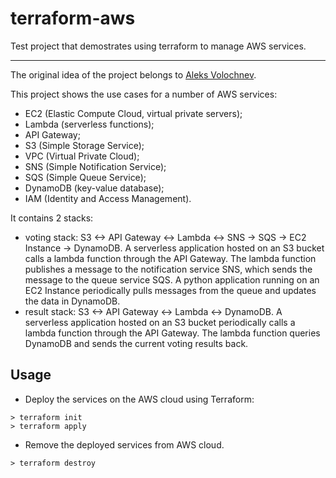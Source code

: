 # terraform-aws

Test project that demostrates using terraform to manage AWS services.

---

The original idea of the project belongs to [Aleks Volochnev](https://github.com/HadesArchitect).

This project shows the use cases for a number of AWS services: 

* EC2 (Elastic Compute Cloud, virtual private servers);
* Lambda (serverless functions);
* API Gateway;
* S3 (Simple Storage Service);
* VPC (Virtual Private Cloud);
* SNS (Simple Notification Service);
* SQS (Simple Queue Service);
* DynamoDB (key-value database);
* IAM (Identity and Access Management).

It contains 2 stacks:

* voting stack: S3 <-> API Gateway <-> Lambda <-> SNS -> SQS -> EC2 Instance -> DynamoDB. A serverless application hosted on an S3 bucket calls a lambda function through the API Gateway. The lambda function publishes a message to the notification service SNS, which sends the message to the queue service SQS. A python application running on an EC2 Instance periodically pulls messages from the queue and updates the data in DynamoDB.
* result stack: S3 <-> API Gateway <-> Lambda <-> DynamoDB. A serverless application hosted on an S3 bucket periodically calls a lambda function through the API Gateway. The lambda function queries DynamoDB and sends the current voting results back.

## Usage

* Deploy the services on the AWS cloud using Terraform:

```
> terraform init
> terraform apply
```

* Remove the deployed services from AWS cloud.

```
> terraform destroy
```
